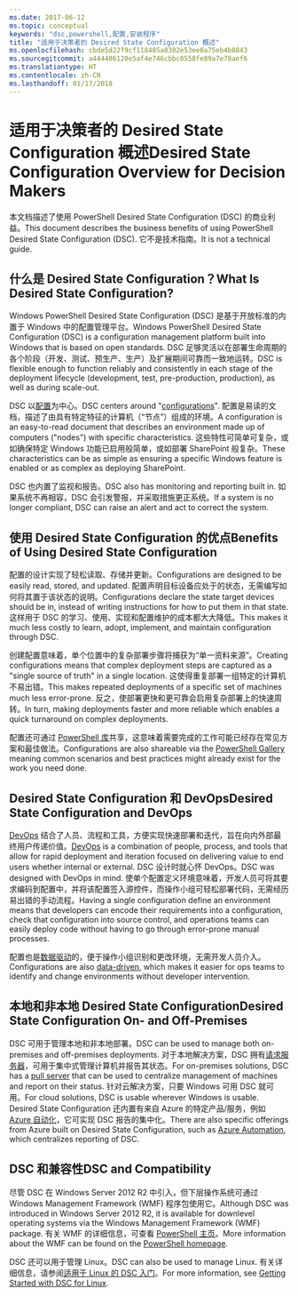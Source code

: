 ```yaml
---
ms.date: 2017-06-12
ms.topic: conceptual
keywords: "dsc,powershell,配置,安装程序"
title: "适用于决策者的 Desired State Configuration 概述"
ms.openlocfilehash: cbde5d22f9cf118485a0302e53ee0a75eb4b8843
ms.sourcegitcommit: a444406120e5af4e746cbbc0558fe89a7e78aef6
ms.translationtype: HT
ms.contentlocale: zh-CN
ms.lasthandoff: 01/17/2018
---
```

# <a name="desired-state-configuration-overview-for-decision-makers"></a><span data-ttu-id="cdb96-103">适用于决策者的 Desired State Configuration 概述</span><span class="sxs-lookup"><span data-stu-id="cdb96-103">Desired State Configuration Overview for Decision Makers</span></span>

<span data-ttu-id="cdb96-104">本文档描述了使用 PowerShell Desired State Configuration (DSC) 的商业利益。</span><span class="sxs-lookup"><span data-stu-id="cdb96-104">This document describes the business benefits of using PowerShell Desired State Configuration (DSC).</span></span> <span data-ttu-id="cdb96-105">它不是技术指南。</span><span class="sxs-lookup"><span data-stu-id="cdb96-105">It is not a technical guide.</span></span>

## <a name="what-is-desired-state-configuration"></a><span data-ttu-id="cdb96-106">什么是 Desired State Configuration？</span><span class="sxs-lookup"><span data-stu-id="cdb96-106">What Is Desired State Configuration?</span></span>

<span data-ttu-id="cdb96-107">Windows PowerShell Desired State Configuration (DSC) 是基于开放标准的内置于 Windows 中的配置管理平台。</span><span class="sxs-lookup"><span data-stu-id="cdb96-107">Windows PowerShell Desired State Configuration (DSC) is a configuration management platform built into Windows that is based on open standards.</span></span> <span data-ttu-id="cdb96-108">DSC 足够灵活以在部署生命周期的各个阶段（开发、测试、预生产、生产）及扩展期间可靠而一致地运转。</span><span class="sxs-lookup"><span data-stu-id="cdb96-108">DSC is flexible enough to function reliably and consistently in each stage of the deployment lifecycle (development, test, pre-production, production), as well as during scale-out.</span></span> 

<span data-ttu-id="cdb96-109">DSC 以[配置](https://msdn.microsoft.com/en-us/powershell/dsc/configurations)为中心。</span><span class="sxs-lookup"><span data-stu-id="cdb96-109">DSC centers around "[configurations](https://msdn.microsoft.com/en-us/powershell/dsc/configurations)".</span></span>
<span data-ttu-id="cdb96-110">配置是易读的文档，描述了由具有特定特征的计算机（“节点”）组成的环境。</span><span class="sxs-lookup"><span data-stu-id="cdb96-110">A configuration is an easy-to-read document that describes an environment made up of computers ("nodes") with specific characteristics.</span></span> <span data-ttu-id="cdb96-111">这些特性可简单可复杂，或如确保特定 Windows 功能已启用般简单，或如部署 SharePoint 般复杂。</span><span class="sxs-lookup"><span data-stu-id="cdb96-111">These characteristics can be as simple as ensuring a specific Windows feature is enabled or as complex as deploying SharePoint.</span></span> 

<span data-ttu-id="cdb96-112">DSC 也内置了监视和报告。</span><span class="sxs-lookup"><span data-stu-id="cdb96-112">DSC also has monitoring and reporting built in.</span></span> <span data-ttu-id="cdb96-113">如果系统不再相容，DSC 会引发警报，并采取措施更正系统。</span><span class="sxs-lookup"><span data-stu-id="cdb96-113">If a system is no longer compliant, DSC can raise an alert and act to correct the system.</span></span> 

## <a name="benefits-of-using-desired-state-configuration"></a><span data-ttu-id="cdb96-114">使用 Desired State Configuration 的优点</span><span class="sxs-lookup"><span data-stu-id="cdb96-114">Benefits of Using Desired State Configuration</span></span>

<span data-ttu-id="cdb96-115">配置的设计实现了轻松读取、存储并更新。</span><span class="sxs-lookup"><span data-stu-id="cdb96-115">Configurations are designed to be easily read, stored, and updated.</span></span> <span data-ttu-id="cdb96-116">配置声明目标设备应处于的状态，无需编写如何将其置于该状态的说明。</span><span class="sxs-lookup"><span data-stu-id="cdb96-116">Configurations declare the state target devices should be in, instead of writing instructions for how to put them in that state.</span></span> <span data-ttu-id="cdb96-117">这样用于 DSC 的学习、使用、实现和配置维护的成本都大大降低。</span><span class="sxs-lookup"><span data-stu-id="cdb96-117">This makes it much less costly to learn, adopt, implement, and maintain configuration through DSC.</span></span> 

<span data-ttu-id="cdb96-118">创建配置意味着，单个位置中的复杂部署步骤将捕获为“单一资料来源”。</span><span class="sxs-lookup"><span data-stu-id="cdb96-118">Creating configurations means that complex deployment steps are captured as a "single source of truth" in a single location.</span></span> <span data-ttu-id="cdb96-119">这使得重复部署一组特定的计算机不易出错。</span><span class="sxs-lookup"><span data-stu-id="cdb96-119">This makes repeated deployments of a specific set of machines much less error-prone.</span></span> <span data-ttu-id="cdb96-120">反之，使部署更快和更可靠会启用复杂部署上的快速周转。</span><span class="sxs-lookup"><span data-stu-id="cdb96-120">In turn, making deployments faster and more reliable which enables a quick turnaround on complex deployments.</span></span>

<span data-ttu-id="cdb96-121">配置还可通过 [PowerShell 库](https://powershellgallery.com)共享，这意味着需要完成的工作可能已经存在常见方案和最佳做法。</span><span class="sxs-lookup"><span data-stu-id="cdb96-121">Configurations are also shareable via the [PowerShell Gallery](https://powershellgallery.com) meaning common scenarios and best practices might already exist for the work you need done.</span></span>


## <a name="desired-state-configuration-and-devops"></a><span data-ttu-id="cdb96-122">Desired State Configuration 和 DevOps</span><span class="sxs-lookup"><span data-stu-id="cdb96-122">Desired State Configuration and DevOps</span></span>

<span data-ttu-id="cdb96-123">[DevOps](http://blogs.technet.com/b/ashleymcglone/archive/2015/11/20/devops-for-n00bs-ie-windows-people.aspx) 结合了人员、流程和工具，方便实现快速部署和迭代，旨在向内外部最终用户传递价值。</span><span class="sxs-lookup"><span data-stu-id="cdb96-123">[DevOps](http://blogs.technet.com/b/ashleymcglone/archive/2015/11/20/devops-for-n00bs-ie-windows-people.aspx) is a combination of people, process, and tools that allow for rapid deployment and iteration focused on delivering value to end users whether internal or external.</span></span> <span data-ttu-id="cdb96-124">DSC 设计时就心怀 DevOps。</span><span class="sxs-lookup"><span data-stu-id="cdb96-124">DSC was designed with DevOps in mind.</span></span> <span data-ttu-id="cdb96-125">使单个配置定义环境意味着，开发人员可将其要求编码到配置中，并将该配置签入源控件，而操作小组可轻松部署代码，无需经历易出错的手动流程。</span><span class="sxs-lookup"><span data-stu-id="cdb96-125">Having a single configuration define an environment means that developers can encode their requirements into a configuration, check that configuration into source control, and operations teams can easily deploy code without having to go through error-prone manual processes.</span></span> 

<span data-ttu-id="cdb96-126">配置也是[数据驱动](https://msdn.microsoft.com/en-us/powershell/dsc/configdata)的，便于操作小组识别和更改环境，无需开发人员介入。</span><span class="sxs-lookup"><span data-stu-id="cdb96-126">Configurations are also [data-driven](https://msdn.microsoft.com/en-us/powershell/dsc/configdata), which makes it easier for ops teams to identify and change environments without developer intervention.</span></span> 

## <a name="desired-state-configuration-on--and-off-premises"></a><span data-ttu-id="cdb96-127">本地和非本地 Desired State Configuration</span><span class="sxs-lookup"><span data-stu-id="cdb96-127">Desired State Configuration On- and Off-Premises</span></span>

<span data-ttu-id="cdb96-128">DSC 可用于管理本地和非本地部署。</span><span class="sxs-lookup"><span data-stu-id="cdb96-128">DSC can be used to manage both on-premises and off-premises deployments.</span></span> <span data-ttu-id="cdb96-129">对于本地解决方案，DSC 拥有[请求服务器](https://msdn.microsoft.com/en-us/powershell/dsc/pullserver)，可用于集中式管理计算机并报告其状态。</span><span class="sxs-lookup"><span data-stu-id="cdb96-129">For on-premises solutions, DSC has a [pull server](https://msdn.microsoft.com/en-us/powershell/dsc/pullserver) that can be used to centralize management of machines and report on their status.</span></span> <span data-ttu-id="cdb96-130">针对云解决方案，只要 Windows 可用 DSC 就可用。</span><span class="sxs-lookup"><span data-stu-id="cdb96-130">For cloud solutions, DSC is usable wherever Windows is usable.</span></span> <span data-ttu-id="cdb96-131">Desired State Configuration 还内置有来自 Azure 的特定产品/服务，例如 [Azure 自动化](https://azure.microsoft.com/en-us/documentation/services/automation/)，它可实现 DSC 报告的集中化。</span><span class="sxs-lookup"><span data-stu-id="cdb96-131">There are also specific offerings from Azure built on Desired State Configuration, such as [Azure Automation](https://azure.microsoft.com/en-us/documentation/services/automation/), which centralizes reporting of DSC.</span></span> 

## <a name="dsc-and-compatibility"></a><span data-ttu-id="cdb96-132">DSC 和兼容性</span><span class="sxs-lookup"><span data-stu-id="cdb96-132">DSC and Compatibility</span></span>

<span data-ttu-id="cdb96-133">尽管 DSC 在 Windows Server 2012 R2 中引入，但下层操作系统可通过 Windows Management Framework (WMF) 程序包使用它。</span><span class="sxs-lookup"><span data-stu-id="cdb96-133">Although DSC was introduced in Windows Server 2012 R2, it is available for downlevel operating systems via the Windows Management Framework (WMF) package.</span></span> <span data-ttu-id="cdb96-134">有关 WMF 的详细信息，可查看 [PowerShell 主页](https://msdn.microsoft.com/en-us/powershell/)。</span><span class="sxs-lookup"><span data-stu-id="cdb96-134">More information about the WMF can be found on the [PowerShell homepage](https://msdn.microsoft.com/en-us/powershell/).</span></span> 

<span data-ttu-id="cdb96-135">DSC 还可以用于管理 Linux。</span><span class="sxs-lookup"><span data-stu-id="cdb96-135">DSC can also be used to manage Linux.</span></span> <span data-ttu-id="cdb96-136">有关详细信息，请参阅[适用于 Linux 的 DSC 入门](https://msdn.microsoft.com/en-us/powershell/dsc/lnxgettingstarted)。</span><span class="sxs-lookup"><span data-stu-id="cdb96-136">For more information, see [Getting Started with DSC for Linux](https://msdn.microsoft.com/en-us/powershell/dsc/lnxgettingstarted).</span></span>

